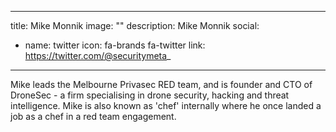
---
title: Mike Monnik
image: ""
description: Mike Monnik
social:


  - name: twitter
    icon: fa-brands fa-twitter
    link: https://twitter.com/@securitymeta_



---

Mike leads the Melbourne Privasec RED team, and is founder and CTO of DroneSec - a firm specialising in drone security, hacking and threat intelligence. Mike is also known as 'chef' internally where he once landed a job as a chef in a red team engagement.